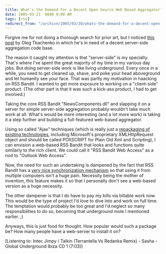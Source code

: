 ```yaml
---
title: What's the Demand For a Decent Open Source Web Based Aggregator?
date: 2005-03-21 -0800 9:00 AM
tags: [rss]
redirect_from: "/archive/2005/03/20/whats-the-demand-for-a-decent-open-source-web-based-aggregator.aspx/"
---
```


Forgive me for not doing a thorough search for prior art, but I noticed
[this post](http://www.tkachenko.com/blog/archives/000407.html) by Oleg
Tkachenko in which he's in need of a decent server-side aggregation code
base.

The reason it caught my attention is that "server-side" is my specialty.
That's where I've spent the great majority of my time in my various day
jobs. But doing server-side work is like living underground. Every once
in a while, you need to get cleaned up, shave, and poke your head
aboveground and let humanity see your face. That was partly my
motivation in haacking on RSS Bandit. I wanted to get more exposure to
working on a "client-side" product. (The other part is that it was such
a kick-ass product, I had to get involved.)

Taking the core RSS Bandit "NewsComponents.dll" and slapping it on a
server for simple server-side aggregation probably wouldn't take much
work at all. What's would be more interesting (and a lot more work) is
taking it a step further and building a full-featured web-based
aggregator.

Using so called "Ajax" techniques (which is really just a [repackaging
of existing
technologies](http://www.25hoursaday.com/weblog/PermaLink.aspx?guid=018ea507-4a62-4493-b01b-321e3672d725),
including Microsoft's proprietary XMLHttpRequest object and should be
called POXSCRIPT for Plain Old Xml and Scripting), I can envision a
web-based RSS Bandit that looks and functions quite similarly to the
rich client. We could call it "RSS Bandit Web Access" as a nod to
"Outlook Web Access".

Now, the need for such an undertaking is dampened by the fact that RSS
Bandit has a [very nice synchronization
mechanism](http://www.rssbandit.org/docs/html/syncronization/using_bandit_from_multiple_computers.htm)
so that using it from multiple computers isn't a huge pain. Necessity
being the mother of invention, this feature makes it so that I
personally don't see a web-based version as a huge necessity.

The other dampener is that I do have to pay my bills via billable work
now. This would be the type of project I'd love to dive into and work on
full time. The temptation would probably be too great and I'd neglect so
many responsibilities to do so, becoming that underground mole I
mentioned earlier. ;)

Anyways, this is just food for thought. How popular would such a package
be? How many people have a web-server to install it on?

[Listening to: Intec Jimpy / Talkin (Terrantella Vs Redanka Remix) -
Sasha - Global Underground Ibiza CD 1 (7:03)]

